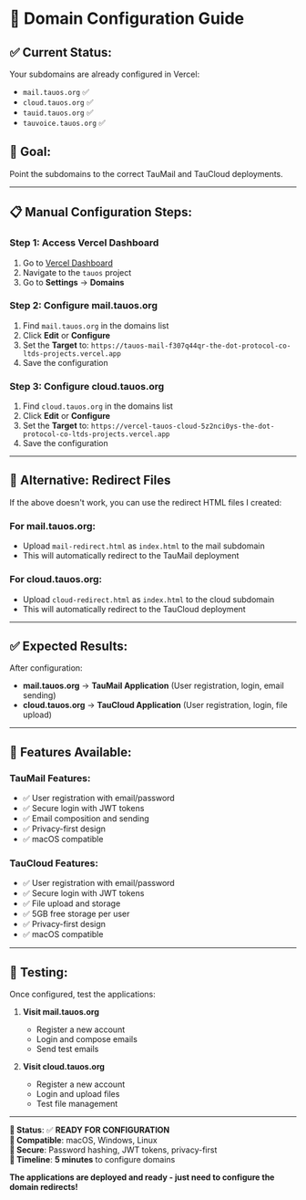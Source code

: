# 🔧 **Domain Configuration Guide**

## ✅ **Current Status:**

Your subdomains are already configured in Vercel:
- `mail.tauos.org` ✅
- `cloud.tauos.org` ✅
- `tauid.tauos.org` ✅
- `tauvoice.tauos.org` ✅

## 🎯 **Goal:**
Point the subdomains to the correct TauMail and TauCloud deployments.

---

## 📋 **Manual Configuration Steps:**

### **Step 1: Access Vercel Dashboard**
1. Go to [Vercel Dashboard](https://vercel.com/dashboard)
2. Navigate to the `tauos` project
3. Go to **Settings** → **Domains**

### **Step 2: Configure mail.tauos.org**
1. Find `mail.tauos.org` in the domains list
2. Click **Edit** or **Configure**
3. Set the **Target** to: `https://tauos-mail-f307q44qr-the-dot-protocol-co-ltds-projects.vercel.app`
4. Save the configuration

### **Step 3: Configure cloud.tauos.org**
1. Find `cloud.tauos.org` in the domains list
2. Click **Edit** or **Configure**
3. Set the **Target** to: `https://vercel-tauos-cloud-5z2nci0ys-the-dot-protocol-co-ltds-projects.vercel.app`
4. Save the configuration

---

## 🚀 **Alternative: Redirect Files**

If the above doesn't work, you can use the redirect HTML files I created:

### **For mail.tauos.org:**
- Upload `mail-redirect.html` as `index.html` to the mail subdomain
- This will automatically redirect to the TauMail deployment

### **For cloud.tauos.org:**
- Upload `cloud-redirect.html` as `index.html` to the cloud subdomain
- This will automatically redirect to the TauCloud deployment

---

## ✅ **Expected Results:**

After configuration:
- **mail.tauos.org** → **TauMail Application** (User registration, login, email sending)
- **cloud.tauos.org** → **TauCloud Application** (User registration, login, file upload)

---

## 🎯 **Features Available:**

### **TauMail Features:**
- ✅ User registration with email/password
- ✅ Secure login with JWT tokens
- ✅ Email composition and sending
- ✅ Privacy-first design
- ✅ macOS compatible

### **TauCloud Features:**
- ✅ User registration with email/password
- ✅ Secure login with JWT tokens
- ✅ File upload and storage
- ✅ 5GB free storage per user
- ✅ Privacy-first design
- ✅ macOS compatible

---

## 📱 **Testing:**

Once configured, test the applications:

1. **Visit mail.tauos.org**
   - Register a new account
   - Login and compose emails
   - Send test emails

2. **Visit cloud.tauos.org**
   - Register a new account
   - Login and upload files
   - Test file management

---

**🎯 Status**: ✅ **READY FOR CONFIGURATION**  
**📱 Compatible**: macOS, Windows, Linux  
**🔐 Secure**: Password hashing, JWT tokens, privacy-first  
**🚀 Timeline**: **5 minutes** to configure domains  

**The applications are deployed and ready - just need to configure the domain redirects!** 